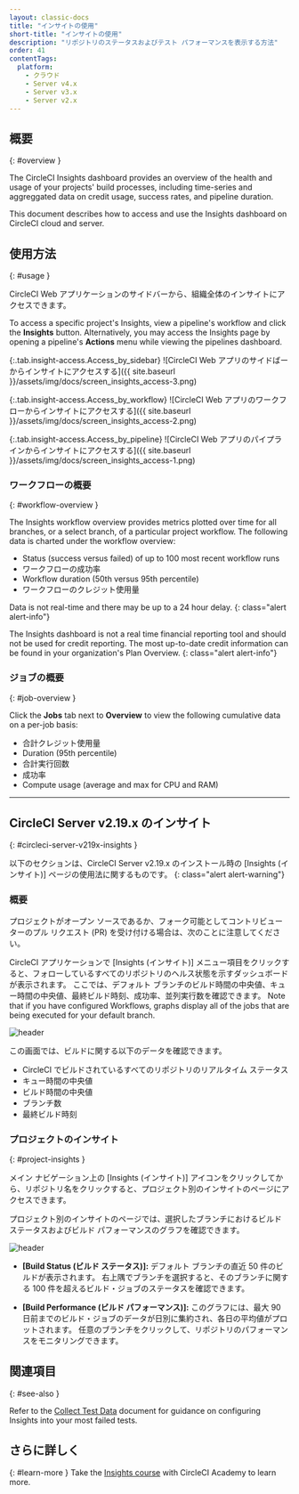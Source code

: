 ```yaml
---
layout: classic-docs
title: "インサイトの使用"
short-title: "インサイトの使用"
description: "リポジトリのステータスおよびテスト パフォーマンスを表示する方法"
order: 41
contentTags:
  platform:
    - クラウド
    - Server v4.x
    - Server v3.x
    - Server v2.x
---
```


## 概要
{: #overview }

The CircleCI Insights dashboard provides an overview of the health and usage of your projects' build processes, including time-series and aggreggated data on credit usage, success rates, and pipeline duration.

This document describes how to access and use the Insights dashboard on CircleCI cloud and server.

## 使用方法
{: #usage }

CircleCI Web アプリケーションのサイドバーから、組織全体のインサイトにアクセスできます。

To access a specific project's Insights, view a pipeline's workflow and click the **Insights** button. Alternatively, you may access the Insights page by opening a pipeline's **Actions** menu while viewing the pipelines dashboard.

{:.tab.insight-access.Access_by_sidebar}
![CircleCI Web アプリのサイドばーからインサイトにアクセスする]({{ site.baseurl }}/assets/img/docs/screen_insights_access-3.png)

{:.tab.insight-access.Access_by_workflow}
![CircleCI Web アプリのワークフローからインサイトにアクセスする]({{ site.baseurl }}/assets/img/docs/screen_insights_access-2.png)

{:.tab.insight-access.Access_by_pipeline}
![CircleCI Web アプリのパイプラインからインサイトにアクセスする]({{ site.baseurl }}/assets/img/docs/screen_insights_access-1.png)

### ワークフローの概要
{: #workflow-overview }

The Insights workflow overview provides metrics plotted over time for all branches, or a select branch, of a particular project workflow. The following data is charted under the workflow overview:

- Status (success versus failed) of up to 100 most recent workflow runs
- ワークフローの成功率
- Workflow duration (50th versus 95th percentile)
- ワークフローのクレジット使用量

Data is not real-time and there may be up to a 24 hour delay.
{: class="alert alert-info"}

The Insights dashboard is not a real time financial reporting tool and should not be used for credit reporting. The most up-to-date credit information can be found in your organization's Plan Overview.
{: class="alert alert-info"}

### ジョブの概要
{: #job-overview }

Click the **Jobs** tab next to **Overview** to view the following cumulative data on a per-job basis:

- 合計クレジット使用量
- Duration (95th percentile)
- 合計実行回数
- 成功率
- Compute usage (average and max for CPU and RAM)

---

## CircleCI Server v2.19.x のインサイト
{: #circleci-server-v219x-insights }

以下のセクションは、CircleCI Server v2.19.x のインストール時の [Insights (インサイト)] ページの使用法に関するものです。
{: class="alert alert-warning"}

### 概要
プロジェクトがオープン ソースであるか、フォーク可能としてコントリビューターのプル リクエスト (PR) を受け付ける場合は、次のことに注意してください。

CircleCI アプリケーションで [Insights (インサイト)] メニュー項目をクリックすると、フォローしているすべてのリポジトリのヘルス状態を示すダッシュボードが表示されます。 ここでは、デフォルト ブランチのビルド時間の中央値、キュー時間の中央値、最終ビルド時刻、成功率、並列実行数を確認できます。 Note that if you have configured Workflows, graphs display all of the jobs that are being executed for your default branch.

![header](/docs/assets/img/docs/insights-1.0.gif)

この画面では、ビルドに関する以下のデータを確認できます。

- CircleCI でビルドされているすべてのリポジトリのリアルタイム ステータス
- キュー時間の中央値
- ビルド時間の中央値
- ブランチ数
- 最終ビルド時刻

### プロジェクトのインサイト
{: #project-insights }

メイン ナビゲーション上の [Insights (インサイト)] アイコンをクリックしてから、リポジトリ名をクリックすると、プロジェクト別のインサイトのページにアクセスできます。

プロジェクト別のインサイトのページでは、選択したブランチにおけるビルド ステータスおよびビルド パフォーマンスのグラフを確認できます。

![header](/docs/assets/img/docs/insights-current-build.png)

- **[Build Status (ビルド ステータス)]:** デフォルト ブランチの直近 50 件のビルドが表示されます。 右上隅でブランチを選択すると、そのブランチに関する 100 件を超えるビルド・ジョブのステータスを確認できます。

- **[Build Performance (ビルド パフォーマンス)]:** このグラフには、最大 90 日前までのビルド・ジョブのデータが日別に集約され、各日の平均値がプロットされます。 任意のブランチをクリックして、リポジトリのパフォーマンスをモニタリングできます。


## 関連項目
{: #see-also }

Refer to the [Collect Test Data](/docs/collect-test-data/) document for guidance on configuring Insights into your most failed tests.

## さらに詳しく
{: #learn-more }
Take the [Insights course](https://academy.circleci.com/insights-course?access_code=public-2021) with CircleCI Academy to learn more.
